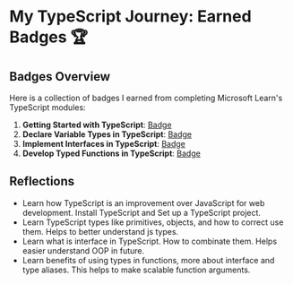 # My TypeScript Journey: Earned Badges 🏆

## Badges Overview

Here is a collection of badges I earned from completing Microsoft Learn's TypeScript modules:

1. **Getting Started with TypeScript**: [Badge](https://learn.microsoft.com/en-us/users/into0/achievements/n7978acf)
2. **Declare Variable Types in TypeScript**: [Badge](https://learn.microsoft.com/en-us/users/into0/achievements/hygrv5z8)
3. **Implement Interfaces in TypeScript**: [Badge](https://learn.microsoft.com/en-us/users/into0/achievements/fzu2juvx)
4. **Develop Typed Functions in TypeScript**: [Badge](https://learn.microsoft.com/en-us/users/into0/achievements/9nsfbsqu)

## Reflections

- Learn how TypeScript is an improvement over JavaScript for web development. Install TypeScript and Set up a TypeScript project.
- Learn TypeScript types like primitives, objects, and how to correct use them. Helps to better understand js types.
- Learn what is interface in TypeScript. How to combinate them. Helps easier understand OOP in future.
- Learn benefits of using types in functions, more about interface and type aliases. This helps to make scalable function arguments.